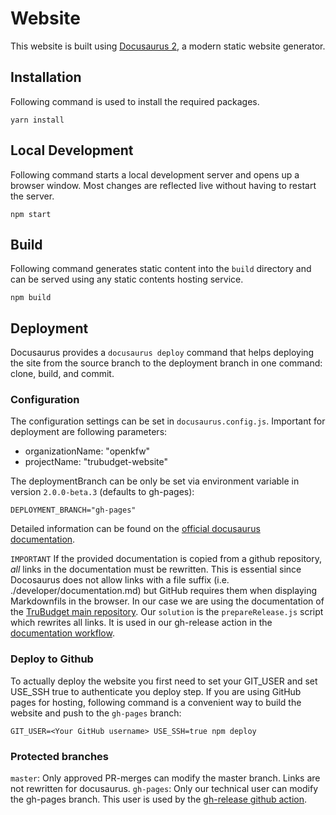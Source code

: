 # Website

This website is built using [Docusaurus 2](https://docusaurus.io/), a modern static website generator.

## Installation

Following command is used to install the required packages.

```console
yarn install
```

## Local Development

Following command starts a local development server and opens up a browser window. Most changes are reflected live without having to restart the server.

```console
npm start
```

## Build

Following command generates static content into the `build` directory and can be served using any static contents hosting service.

```console
npm build
```

## Deployment

Docusaurus provides a `docusaurus deploy` command that helps deploying the site from the source branch to the deployment branch in one command: clone, build, and commit.

### Configuration

The configuration settings can be set in `docusaurus.config.js`. Important for deployment are following parameters:

- organizationName: "openkfw"
- projectName: "trubudget-website"

The deploymentBranch can be only be set via environment variable in version `2.0.0-beta.3` (defaults to gh-pages):

```
DEPLOYMENT_BRANCH="gh-pages"
```

Detailed information can be found on the [official docusaurus documentation](6127899cbdc82400074cdc97--docusaurus-2.netlify.app/docs/2.0.0-beta.3/deployment#environment-settings).

`IMPORTANT`
If the provided documentation is copied from a github repository, _all_ links in the documentation must be rewritten.
This is essential since Docosaurus does not allow links with a file suffix (i.e. ./developer/documentation.md) but GitHub requires them when displaying Markdownfils in the browser.
In our case we are using the documentation of the [TruBudget main repository](https://github.com/openkfw/TruBudget/tree/master/docs).
Our `solution` is the `prepareRelease.js` script which rewrites all links. It is used in our gh-release action in the [documentation workflow](./.github/workflows/documentation.yml).

### Deploy to Github

To actually deploy the website you first need to set your GIT_USER and set USE_SSH true to authenticate you deploy step.
If you are using GitHub pages for hosting, following command is a convenient way to build the website and push to the `gh-pages` branch:

```
GIT_USER=<Your GitHub username> USE_SSH=true npm deploy
```

### Protected branches

`master`: Only approved PR-merges can modify the master branch. Links are not rewritten for docusaurus.
`gh-pages`: Only our technical user can modify the gh-pages branch. This user is used by the [gh-release github action](./.github/workflows/documentation.yml).

